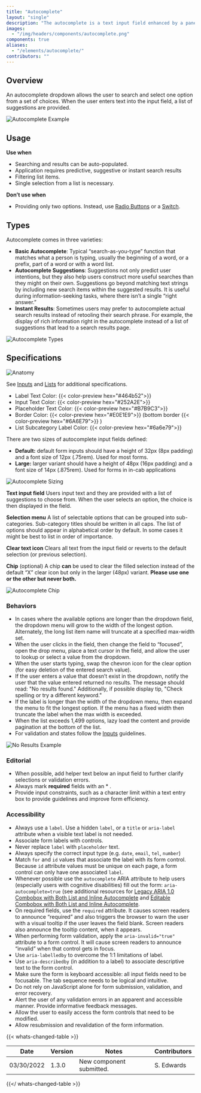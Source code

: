 ```yaml
---
title: "Autocomplete"
layout: "single"
description: "The autocomplete is a text input field enhanced by a panel of suggested options."
images:
  - "/img/headers/components/autocomplete.png"
components: true
aliases:
  - "/elements/autocomplete/"
contributors: ""
---
```


## Overview

An autocomplete dropdown allows the user to search and select one option from a set of choices. When the user enters text into the input field, a list of suggestions are provided.

![Autocomplete Example](/img/autocomplete-overview.svg)

## Usage

**Use when**

- Searching and results can be auto-populated.
- Application requires predictive, suggestive or instant search results
- Filtering list items.
- Single selection from a list is necessary.

**Don’t use when**

- Providing only two options. Instead, use [Radio Buttons](/components/radio-buttons/) or a [Switch](/components/switches/).

## Types
Autocomplete comes in three varieties:

- **Basic Autocomplete**: Typical “search-as-you-type” function that matches what a person is typing, usually the beginning of a word, or a prefix, part of a word or with a word list.
- **Autocomplete Suggestions**:  Suggestions not only predict user intentions, but they also help users construct more useful searches than they might on their own. Suggestions go beyond matching text strings by including new search items within the suggested results. It is useful during information-seeking tasks, where there isn’t a single “right answer.”
- **Instant Results**: Sometimes users may prefer to autocomplete actual search results instead of retooling their search phrase. For example, the display of rich information right in the autocomplete instead of a list of suggestions that lead to a search results page.

![Autocomplete Types](/img/autocomplete-types.svg)

## Specifications

![Anatomy](/img/autocomplete-anatomy.svg)

See [Inputs](/components/inputs/) and [Lists](/components/lists/) for additional specifications.

- Label Text Color: {{< color-preview hex="#464b52">}}
- Input Text Color: {{< color-preview hex="#252A2E">}}
- Placeholder Text Color: {{< color-preview hex="#B7B9C3">}}
- Border Color: {{< color-preview hex="#E0E1E9">}} (bottom border {{< color-preview hex="#6A6E79">}} )
- List Subcategory Label Color: {{< color-preview hex="#6a6e79">}}

There are two sizes of autocomplete input fields defined:

- **Default:** default form inputs should have a height of 32px (8px padding) and a font size of 12px (.75rem). Used for most forms.
- **Large:** larger variant should have a height of 48px (16px padding) and a font size of 14px (.875rem). Used for forms in in-cab applications

![Autocomplete Sizing](/img/autocomplete-sizing.svg)

**Text input field**
Users input text and they are provided with a list of suggestions to choose from. When the user selects an option, the choice is then displayed in the field.

**Selection menu**
A list of selectable options that can be grouped into sub-categories. Sub-category titles should be written in all caps. The list of options should appear in alphabetical order by default. In some cases it might be best to list in order of importance.

**Clear text icon**
Clears all text from the input field or reverts to the default selection (or previous selection).

**Chip** (optional)
A chip __can__ be used to clear the filled selection instead of the default “X” clear icon but only in the larger (48px) variant. **Please use one or the other but never both.**

![Autocomplete Chip](/img/autocomplete-clear.svg)

### Behaviors

- In cases where the available options are longer than the dropdown field, the dropdown menu will grow to the width of the longest option. Alternately, the long list item name will truncate at a specified max-width set.
- When the user clicks in the field, then change the field to “focused”, open the drop menu, place a text cursor in the field, and allow the user to lookup or select a value from the dropdown.
- When the user starts typing, swap the chevron icon for the clear option (for easy deletion of the entered search value).
- If the user enters a value that doesn’t exist in the dropdown, notify the user that the value entered returned no results. The message should read: "No results found." Additionally, if possible display tip, "Check spelling or try a different keyword."
- If the label is longer than the width of the dropdown menu, then expand the menu to fit the longest option. If the menu has a fixed width then truncate the label when the max width is exceeded.
- When the list exceeds 1,499 options, lazy load the content and provide pagination at the bottom of the list.
- For validation and states follow the [Inputs](/components/inputs/#behaviors) guidelines.

![No Results Example](/img/autocomplete-noresults.svg)

### Editorial

- When possible, add helper text below an input field to further clarify selections or validation errors.
- Always mark **required** fields with an * .
- Provide input constraints, such as a character limit within a text entry box to provide guidelines and improve form efficiency.

### Accessibility

- Always use a `label`. Use a hidden `label`, or a `title` or `aria-label` attribute when a visible text label is not needed.
- Associate form labels with controls.
- Never replace `label` with `placeholder` text.
- Always specify the correct input type (e.g. `date`, `email`, `tel`, `number`)
- Match `for` and `id` values that associate the label with its form control. Because `id` attribute values must be unique on each page, a form control can only have one associated `label`.
- Whenever possible use the `autocomplete` ARIA attribute to help users (especially users with cognitive disabilities) fill out the form: `aria-autocomplete=true` (see additional resources for [Legacy ARIA 1.0 Combobox with Both List and Inline Autocomplete](https://www.w3.org/TR/wai-aria-practices-1.1/examples/combobox/aria1.0pattern/combobox-autocomplete-both.html) and [Editable Combobox with Both List and Inline Autocomplete](https://w3c.github.io/aria-practices/examples/combobox/combobox-autocomplete-both.html).
- On required fields, use the `required` attribute. It causes screen readers to announce “required” and also triggers the browser to warn the user with a visual tooltip if the user leaves the field blank. Screen readers also announce the tooltip content, when it appears.
- When performing form validation, apply the `aria-invalid="true"` attribute to a form control. It will cause screen readers to announce “invalid” when that control gets in focus.
- Use `aria-labelledby` to overcome the 1:1 limitations of label.
- Use `aria-describedby` (in addition to a label) to associate descriptive text to the form control.
- Make sure the form is keyboard accessible: all input fields need to be focusable. The tab sequence needs to be logical and intuitive.
- Do not rely on JavaScript alone for form submission, validation, and error recovery.
- Alert the user of any validation errors in an apparent and accessible manner. Provide informative feedback messages.
- Allow the user to easily access the form controls that need to be modified.
- Allow resubmission and revalidation of the form information.

{{< whats-changed-table >}}

| Date       | Version | Notes                               | Contributors |
| ---------- | ------- | ----------------------------------- | ------------ |
| 03/30/2022 | 1.3.0   | New component submitted. | S. Edwards  |

{{</ whats-changed-table >}}
